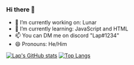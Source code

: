 ### Hi there 👋

- 🔭 I’m currently working on: Lunar
- 🌱 I’m currently learning: JavaScript and HTML
- 📫 You can DM me on discord "Lap#1234"
- 😄 Pronouns: He/Him

[![Lap's GitHub stats](https://github-readme-stats.vercel.app/api?username=ItsLap)](https://github.com/anuraghazra/github-readme-stats)
[![Top Langs](https://github-readme-stats.vercel.app/api/top-langs/?username=ItsLap)](https://github.com/anuraghazra/github-readme-stats)
